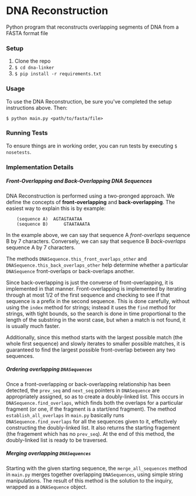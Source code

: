 # DNA Reconstruction
Python program that reconstructs overlapping segments of DNA from a FASTA format file


### Setup

1. Clone the repo
2. `$ cd dna-linker`
3. `$ pip install -r requirements.txt`


### Usage
To use the DNA Reconstruction, be sure you've completed the setup instructions above. Then:

`$ python main.py <path/to/fasta/file>`


### Running Tests
To ensure things are in working order, you can run tests by executing `$ nosetests`.


### Implementation Details

##### Front-Overlapping and Back-Overlapping DNA Sequences
DNA Reconstruction is performed using a two-pronged approach. We define the concepts of
**front-overlapping** and **back-overlapping**. The easiest way to explain this is by example:

```
	(sequence A)  AGTAGTAATAA
	(sequence B)  	  GTAATAAATA
```

In the example above, we can say that sequence A _front-overlaps_ sequence B by 7 characters.
Conversely, we can say that sequence B _back-overlaps_ sequence A by 7 characters.

The methods `DNASequence.this_front_overlaps_other` and `DNASequence.this_back_overlaps_other`
help determine whether a particular `DNASequence` front-overlaps or back-overlaps another.

Since back-overlapping is just the converse of front-overlapping, it is implemented in that manner.
Front-overlapping is implemented by iterating through at most 1/2 of the first sequence and checking
to see if that sequence is a prefix in the second sequence. This is done carefully, without using
the `index` method for strings; instead it uses the `find` method for strings, with tight bounds,
so the search is done in time proportional to the length of the substring in the worst case, but
when a match is not found, it is usually much faster.

Additionally, since this method starts with the largest possible match (the whole first sequence)
and slowly iterates to smaller possible matches, it is guaranteed to find the largest possible
front-overlap between any two sequences.


##### Ordering overlapping `DNASequences`

Once a front-overlapping or back-overlapping relationship has been detected, the `prev_seq` and
`next_seq` pointers in `DNASequence` are appropriately assigned, so as to create a doubly-linked
list. This occurs in `DNASequence.find_overlaps`, which finds both the overlaps for a particular
fragment (or one, if the fragment is a start/end fragment). The method `establish_all_overlaps` in
`main.py` basically runs `DNASequence.find_overlaps` for all the sequences given to it, effectively
constructing the doubly-linked list. It also returns the starting fragement (the fragement which has
no `prev_seq`). At the end of this method, the doubly-linked list is ready to be traversed.


##### Merging overlapping `DNASequences`

Starting with the given starting sequence, the `merge_all_sequences` method in `main.py` merges
together overlapping `DNASequences`, using simple string manipulations. The result of this method is
the solution to the inquiry, wrapped as a `DNASequence` object.

